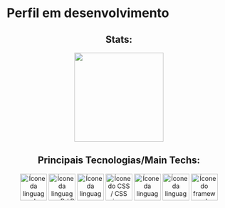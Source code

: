 # Perfil em desenvolvimento

<section><!-- Presentation -->
<h1></h1>
  
</section>

<div align="center"> <!-- Most used languages -->
  <article>
    <h2>Stats:</h2>
    <img height="200em" src="https://github-readme-stats.vercel.app/api/top-langs/?username=HenriqueMN&layout=compact&langs_count=7&theme=swift"/>
  </article>
  <article style="display: inline_block" >
    <h2>Principais Tecnologias/Main Techs:</h2>
    <img alt="Ícone da linguagem Java / Java language icon" height="60" width="60" src="https://cdn.jsdelivr.net/gh/devicons/devicon@latest/icons/java/java-original.svg" />
    <img alt="Ícone da linguagem R / R language icon" height="60" width="60" src="https://cdn.jsdelivr.net/gh/devicons/devicon@latest/icons/r/r-original.svg" />
    <img alt="Ícone da linguagem HTML5 / HTML5 language icon" height="60" width="60" src="https://cdn.jsdelivr.net/gh/devicons/devicon@latest/icons/html5/html5-original.svg" />
    <img alt="Ícone do CSS / CSS icon" height="60" width="60" src="https://cdn.jsdelivr.net/gh/devicons/devicon@latest/icons/css3/css3-original.svg" />
    <img 
      alt="Ícone da linguagem JavaScript / JavaScript language icon" 
      height="60" 
      width="60" 
      src="https://cdn.jsdelivr.net/gh/devicons/devicon@latest/icons/javascript/javascript-original.svg" 
    />
    <img 
      alt="Ícone da linguagem JavaScript / JavaScript language icon" 
      height="60" 
      width="60" 
      src="https://cdn.jsdelivr.net/gh/devicons/devicon@latest/icons/typescript/typescript-original.svg" 
    />
    <img 
      alt="Ícone do framework React / React framemwork icon" 
      height="60" 
      width="60" 
      src="https://cdn.jsdelivr.net/gh/devicons/devicon@latest/icons/react/react-original.svg" 
    />

  </article>
</div>
